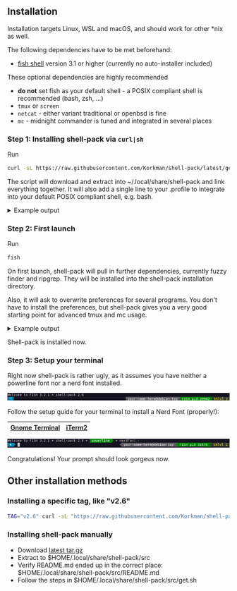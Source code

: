 ## Installation
Installation targets Linux, WSL and macOS, and should work for other \*nix as well.

The following dependencies have to be met beforehand:
 * [fish shell](https://fishshell.com/) version 3.1 or higher (currently no auto-installer included)

These optional dependencies are highly recommended
 * **do not** set fish as your default shell - a POSIX compliant shell is recommended (bash, zsh, …)
 * `tmux` or `screen`
 * `netcat` - either variant traditional or openbsd is fine
 * `mc` - midnight commander is tuned and integrated in several places

### Step 1: Installing shell-pack via `curl|sh`

Run
```bash
curl -sL https://raw.githubusercontent.com/Korkman/shell-pack/latest/get.sh | sh
```

The script will download and extract into ~/.local/share/shell-pack and link everything together. It will also add a single line to your .profile to integrate into your default POSIX compliant shell, e.g. bash.

<details>
  <summary>Example output</summary>
 
  ```
  Downloading korkman-shell-pack-latest.tar.gz ...
  Extracting korkman-shell-pack-latest.tar.gz ...
  Linking /home/your-name-here/.local/share/shell-pack/config → src/config
  Linking /home/your-name-here/.local/share/shell-pack/bin/ddstat → ../src/bin/ddstat
  (…)
  Adding shell-pack to /home/your-name-here/.config/fish/config.fish
  Added nerdlevel to /home/your-name-here/.profile
  All systems go. Happy fishing!
  ```
</details>

### Step 2: First launch

Run
```bash
fish
```

On first launch, shell-pack will pull in further dependencies, currently fuzzy finder and ripgrep. They will be installed into the shell-pack installation directory.

Also, it will ask to overwrite preferences for several programs. You don't have to install the preferences, but shell-pack gives you a very good starting point for advanced tmux and mc usage.

<details>
<summary>Example output</summary>
 
```
Welcome to FISH 3.2.1 + shell-pack 2.6
This seems to be your first time using shell-pack.
Installing dependencies ...
Project website: https://github.com/junegunn/fzf
OK to download and execute release file? (Y/n)
Downloading https://github.com/junegunn/fzf/releases/download/0.27.0/fzf-0.27.0-linux_amd64.tar.gz ...
Installing to /home/your-name-here/.local/share/shell-pack/bin/fzf ...
Installed version: 
0.27.0
Cleaning up ...
Complete
Project website: https://github.com/BurntSushi/ripgrep
OK to download and execute release file? (Y/n)
Downloading https://github.com/BurntSushi/ripgrep/releases/download/12.1.1/ripgrep-12.1.1-x86_64-unknown-linux-musl.tar.gz ...
Installing to /home/your-name-here/.local/share/shell-pack/bin/rg ...
Installed version: 
ripgrep 12.1.1 (rev 7cb211378a) -SIMD -AVX (compiled) +SIMD +AVX (runtime)
Cleaning up ...
Complete
Overwrite preferences for
 - tmux
 - screen
 - htop
 - mc
? (Y/n) 
```
</details>


Shell-pack is installed now.

### Step 3: Setup your terminal

Right now shell-pack is rather ugly, as it assumes you have neither a powerline font nor a nerd font installed.

![nerdlevel 1](images/nerdlevel-1.png)

Follow the setup guide for your terminal to install a Nerd Font (properly!):

| [Gnome Terminal](setup-gnome-terminal.md) | [iTerm2](setup-iterm2.md) |
|---|---|

![nerdlevel 3](images/nerdlevel-3.png)

Congratulations! Your prompt should look gorgeus now.

## Other installation methods

### Installing a specific tag, like "v2.6"
```bash
TAG="v2.6" curl -sL "https://raw.githubusercontent.com/Korkman/shell-pack/$TAG/get.sh" | sh -s "$TAG"
```

### Installing shell-pack manually
 * Download [latest tar.gz](https://github.com/Korkman/shell-pack/archive/refs/tags/latest.tar.gz)
 * Extract to $HOME/.local/share/shell-pack/src
 * Verify README.md ended up in the correct place: $HOME/.local/share/shell-pack/src/README.md
 * Follow the steps in $HOME/.local/share/shell-pack/src/get.sh
